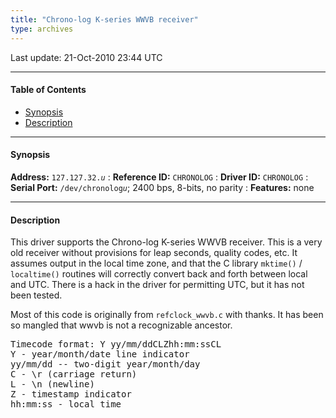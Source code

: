 ```yaml
---
title: "Chrono-log K-series WWVB receiver"
type: archives
---
```


Last update: 21-Oct-2010 23:44 UTC

* * *

#### Table of Contents

*   [Synopsis](/archives/drivers/driver32/#synopsis)
*   [Description](/archives/drivers/driver32/#description)

* * *

#### Synopsis

**Address:** <code>127.127.32._u_</code>
: **Reference ID:** `CHRONOLOG`
: **Driver ID:** `CHRONOLOG`
: **Serial Port:** <code>/dev/chronolog*u*</code>; 2400 bps, 8-bits, no parity
: **Features:** none

* * *

#### Description

This driver supports the Chrono-log K-series WWVB receiver. This is a very old receiver without provisions for leap seconds, quality codes, etc. It assumes output in the local time zone, and that the C library `mktime()` / `localtime()` routines will correctly convert back and forth between local and UTC. There is a hack in the driver for permitting UTC, but it has not been tested.

Most of this code is originally from `refclock_wwvb.c` with thanks. It has been so mangled that wwvb is not a recognizable ancestor.

<pre>Timecode format: Y yy/mm/ddCLZhh:mm:ssCL
Y - year/month/date line indicator
yy/mm/dd -- two-digit year/month/day
C - \r (carriage return)
L - \n (newline)
Z - timestamp indicator
hh:mm:ss - local time
</pre>
